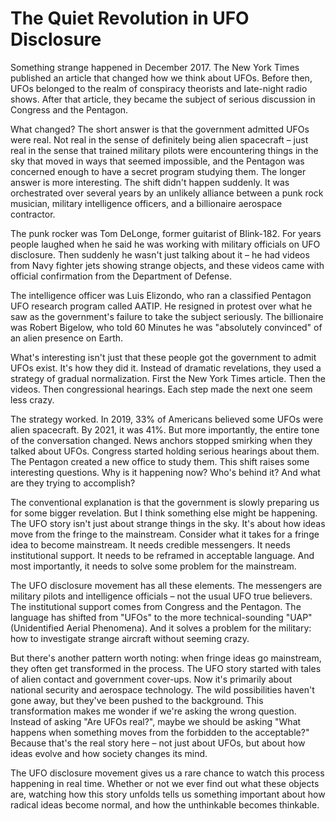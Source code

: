 # The Quiet Revolution in UFO Disclosure

Something strange happened in December 2017. The New York Times published an article that changed how we think about UFOs. Before then, UFOs belonged to the realm of conspiracy theorists and late-night radio shows. After that article, they became the subject of serious discussion in Congress and the Pentagon.

What changed? The short answer is that the government admitted UFOs were real.
Not real in the sense of definitely being alien spacecraft – just real in the sense that trained military pilots were encountering things in the sky that moved in ways that seemed impossible, and the Pentagon was concerned enough to have a secret program studying them.
The longer answer is more interesting. The shift didn't happen suddenly. It was orchestrated over several years by an unlikely alliance between a punk rock musician, military intelligence officers, and a billionaire aerospace contractor.

The punk rocker was Tom DeLonge, former guitarist of Blink-182. For years people laughed when he said he was working with military officials on UFO disclosure. Then suddenly he wasn't just talking about it – he had videos from Navy fighter jets showing strange objects, and these videos came with official confirmation from the Department of Defense.

The intelligence officer was Luis Elizondo, who ran a classified Pentagon UFO research program called AATIP. He resigned in protest over what he saw as the government's failure to take the subject seriously. The billionaire was Robert Bigelow, who told 60 Minutes he was "absolutely convinced" of an alien presence on Earth.

What's interesting isn't just that these people got the government to admit UFOs exist. It's how they did it. Instead of dramatic revelations, they used a strategy of gradual normalization. First the New York Times article. Then the videos. Then congressional hearings. Each step made the next one seem less crazy.

The strategy worked. In 2019, 33% of Americans believed some UFOs were alien spacecraft. By 2021, it was 41%. But more importantly, the entire tone of the conversation changed. News anchors stopped smirking when they talked about UFOs. Congress started holding serious hearings about them. The Pentagon created a new office to study them.
This shift raises some interesting questions. Why is it happening now? Who's behind it? And what are they trying to accomplish?

The conventional explanation is that the government is slowly preparing us for some bigger revelation. But I think something else might be happening. The UFO story isn't just about strange things in the sky. It's about how ideas move from the fringe to the mainstream.
Consider what it takes for a fringe idea to become mainstream. It needs credible messengers. It needs institutional support. It needs to be reframed in acceptable language. And most importantly, it needs to solve some problem for the mainstream.

The UFO disclosure movement has all these elements. The messengers are military pilots and intelligence officials – not the usual UFO true believers. The institutional support comes from Congress and the Pentagon. The language has shifted from "UFOs" to the more technical-sounding "UAP" (Unidentified Aerial Phenomena). And it solves a problem for the military: how to investigate strange aircraft without seeming crazy.

But there's another pattern worth noting: when fringe ideas go mainstream, they often get transformed in the process. The UFO story started with tales of alien contact and government cover-ups. Now it's primarily about national security and aerospace technology. The wild possibilities haven't gone away, but they've been pushed to the background.
This transformation makes me wonder if we're asking the wrong question. Instead of asking "Are UFOs real?", maybe we should be asking "What happens when something moves from the forbidden to the acceptable?" Because that's the real story here – not just about UFOs, but about how ideas evolve and how society changes its mind.

The UFO disclosure movement gives us a rare chance to watch this process happening in real time. Whether or not we ever find out what these objects are, watching how this story unfolds tells us something important about how radical ideas become normal, and how the unthinkable becomes thinkable. 
